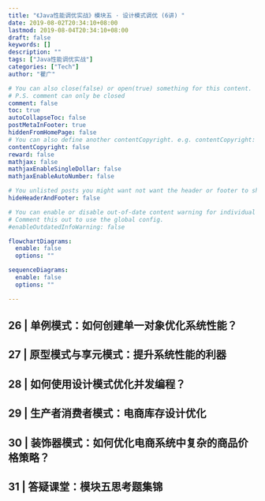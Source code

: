 ```yaml
---
title: "《Java性能调优实战》模块五 · 设计模式调优 (6讲) "
date: 2019-08-02T20:34:10+08:00
lastmod: 2019-08-04T20:34:10+08:00
draft: false
keywords: []
description: ""
tags: ["Java性能调优实战"]
categories: ["Tech"]
author: "瞿广"

# You can also close(false) or open(true) something for this content.
# P.S. comment can only be closed
comment: false
toc: true
autoCollapseToc: false
postMetaInFooter: true
hiddenFromHomePage: false
# You can also define another contentCopyright. e.g. contentCopyright: "This is another copyright."
contentCopyright: false
reward: false
mathjax: false
mathjaxEnableSingleDollar: false
mathjaxEnableAutoNumber: false

# You unlisted posts you might want not want the header or footer to show
hideHeaderAndFooter: false

# You can enable or disable out-of-date content warning for individual post.
# Comment this out to use the global config.
#enableOutdatedInfoWarning: false

flowchartDiagrams:
  enable: false
  options: ""

sequenceDiagrams: 
  enable: false
  options: ""

---
```








<!--more-->



## 26 | 单例模式：如何创建单一对象优化系统性能？
## 27 | 原型模式与享元模式：提升系统性能的利器
## 28 | 如何使用设计模式优化并发编程？
## 29 | 生产者消费者模式：电商库存设计优化
## 30 | 装饰器模式：如何优化电商系统中复杂的商品价格策略？
## 31 | 答疑课堂：模块五思考题集锦